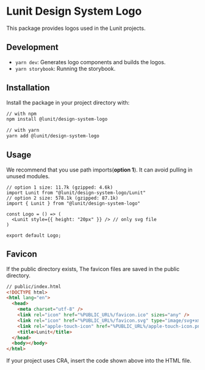 # Lunit Design System Logo

This package provides logos used in the Lunit projects.

## Development

- `yarn dev`: Generates logo components and builds the logos.
- `yarn storybook`: Running the storybook.

## Installation

Install the package in your project directory with:

```sh
// with npm
npm install @lunit/design-system-logo

// with yarn
yarn add @lunit/design-system-logo
```

## Usage

We recommend that you use path imports(**option 1**). It can avoid pulling in unused modules.

```tsx
// option 1 size: 11.7k (gzipped: 4.6k)
import Lunit from "@lunit/design-system-logo/Lunit"
// option 2 size: 578.1k (gzipped: 87.1k)
import { Lunit } from "@lunit/design-system-logo"

const Logo = () => (
  <Lunit style={{ height: "20px" }} /> // only svg file
)

export default Logo;
```

## Favicon

If the public directory exists, The favicon files are saved in the public directory.

```html
// public/index.html
<!DOCTYPE html>
<html lang="en">
  <head>
    <meta charset="utf-8" />
    <link rel="icon" href="%PUBLIC_URL%/favicon.ico" sizes="any" />
    <link rel="icon" href="%PUBLIC_URL%/favicon.svg" type="image/svg+xml" />
    <link rel="apple-touch-icon" href="%PUBLIC_URL%/apple-touch-icon.png" />
    <title>Lunit</title>
  </head>
  <body></body>
</html>
```

If your project uses CRA, insert the code shown above into the HTML file.
